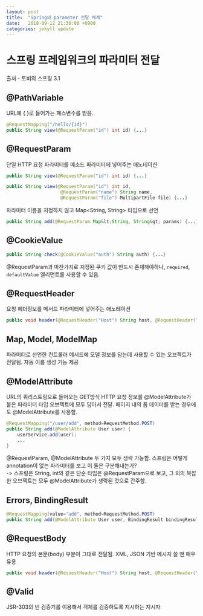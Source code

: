 ```yaml
---
layout: post
title:  "Spring의 parameter 전달 체계"
date:   2018-09-12 21:30:00 +0900
categories: jekyll update
---
```


# 스프링 프레임워크의 파라미터 전달
출처 - 토비의 스프링 3.1

## @PathVariable
URL에 { }로 들어가는 패스변수를 받음.</p>
```java
@RequestMapping("/hello/{id}")
public String view(@RequestParam("id") int id) {...}
```

## @RequestParam
단일 HTTP 요청 파라미터를 메소드 파라미터에 넣어주는 애노테이션
```java
public String view(@RequestParam("id") int id) {...}
```
```java
public String view(@RequestParam("id") int id, 
                    @RequestParam("name") String name, 
                    @RequestParam("file") MultipartFile file) {...}
```
파라미터 이름을 지정하지 않고 Map<String, String> 타입으로 선언
```java
public String add(@RequestParam Map&lt;String, String&gt; params) {...}
```

## @CookieValue
```java
public String check(@CookieValue("auth") String auth) {...}
```
@RequestParam과 마찬가지로 지정된 쿠키 값이 반드시 존재해야하나, `required`, `defaultValue`	엘리먼트를 사용할 수 있음.

## @RequestHeader
요청 헤더정보를 메서드 파라미터에 넣어주는 애노테이션
```java
public void header(@RequestHeader("Host") String host, @RequestHeader("Keep-Alive") long keepAlive) {...}
```

## Map, Model, ModelMap
파라미터로 선언한 컨트롤러 메서드에 모델 정보를 담는데 사용할 수 있는 오브젝트가 전달됨. 자동 이름 생성 기능 제공

## @ModelAttribute
URL의 쿼리스트링으로 들어오는 GET방식 HTTP 요청 정보를 @ModelAttribute가 붙은 파라미터 타입 오브젝트에 모두 담아서 전달. 페이지 내의 폼 데이터를 받는 경우에도 @ModelAttribute를 사용함.
```java
@RequestMapping("/user/add", method=RequestMethod.POST)
public String add(@ModelAttribute User user) {
    userService.add(user);
    ...
}
```
@RequestParam, @ModelAttribute 두 가지 모두 생략 가능함. 스프링은 어떻게 annotation이 없는 파라미터를 보고 이 둘은 구분해내는가?<br>
-> 스프링은 String, int와 같은 단순 타입은 @RequestParam으로 보고, 그 외의 복잡한 오브젝트는 모두 @ModelAttribute가 생략된 것으로 간주함.

## Errors, BindingResult
```java
@RequestMapping(value="add", method=RequestMethod.POST)
public String add(@ModelAttribute User user, BindingResult bindingResult) {...}
```

## @RequestBody
HTTP 요청의 본문(body) 부분이 그대로 전달됨. XML, JSON 기반 메시지 쓸 땐 매우 유용
```java
public void header(@RequestHeader("Host") String host, @RequestHeader("Keep-Alive") long keepAlive) {...}
```

## @Valid
JSR-303의 빈 검증기를 이용해서 객체를 검증하도록 지시하는 지시자


[jekyll-docs]: https://jekyllrb.com/docs/home
[jekyll-gh]:   https://github.com/jekyll/jekyll
[jekyll-talk]: https://talk.jekyllrb.com/
